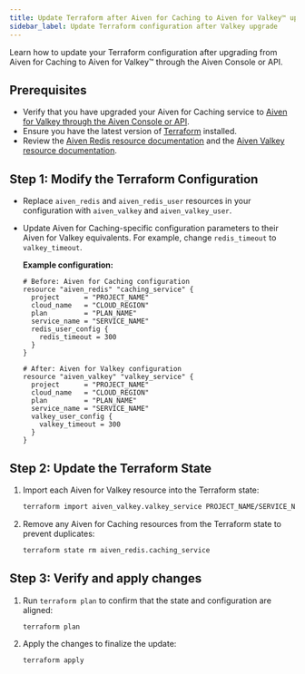 ```yaml
---
title: Update Terraform after Aiven for Caching to Aiven for Valkey™ upgrade
sidebar_label: Update Terraform configuration after Valkey upgrade
---
```


Learn how to update your Terraform configuration after upgrading from Aiven for Caching to Aiven for Valkey™ through the Aiven Console or API.

## Prerequisites

- Verify that you have upgraded your Aiven for Caching service to [Aiven for Valkey through the Aiven Console or API](/docs/products/caching/howto/upgrade-aiven-for-caching-to-valkey).
- Ensure you have the latest version of [Terraform](/docs/tools/terraform) installed.
- Review the [Aiven Redis resource documentation](https://registry.terraform.io/providers/aiven/aiven/latest/docs/resources/redis)
  and the [Aiven Valkey resource documentation](https://registry.terraform.io/providers/aiven/aiven/latest/docs/resources/valkey).

## Step 1: Modify the Terraform Configuration

   - Replace `aiven_redis` and `aiven_redis_user` resources in your configuration
     with `aiven_valkey` and `aiven_valkey_user`.
   - Update Aiven for Caching-specific configuration parameters to their
     Aiven for Valkey equivalents. For example, change `redis_timeout` to `valkey_timeout`.

     **Example configuration:**

     ```hcl
     # Before: Aiven for Caching configuration
     resource "aiven_redis" "caching_service" {
       project      = "PROJECT_NAME"
       cloud_name   = "CLOUD_REGION"
       plan         = "PLAN_NAME"
       service_name = "SERVICE_NAME"
       redis_user_config {
         redis_timeout = 300
       }
     }
     ```

     ```hcl
     # After: Aiven for Valkey configuration
     resource "aiven_valkey" "valkey_service" {
       project      = "PROJECT_NAME"
       cloud_name   = "CLOUD_REGION"
       plan         = "PLAN_NAME"
       service_name = "SERVICE_NAME"
       valkey_user_config {
         valkey_timeout = 300
       }
     }
     ```

## Step 2: Update the Terraform State

   1. Import each Aiven for Valkey resource into the Terraform state:

      ```bash
      terraform import aiven_valkey.valkey_service PROJECT_NAME/SERVICE_NAME

      ```

   1. Remove any Aiven for Caching resources from the Terraform state to prevent
      duplicates:

      ```bash
      terraform state rm aiven_redis.caching_service
      ```

## Step 3: Verify and apply changes

   1. Run `terraform plan` to confirm that the state and configuration are aligned:

      ```bash
      terraform plan
      ```

   1. Apply the changes to finalize the update:

      ```bash
      terraform apply
      ```
